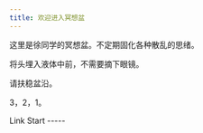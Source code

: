 ```yaml
---
title: 欢迎进入冥想盆
---
```


这里是徐同学的冥想盆。不定期固化各种散乱的思绪。

将头埋入液体中前，不需要摘下眼镜。

请扶稳盆沿。

3，2，1。

Link Start -----
